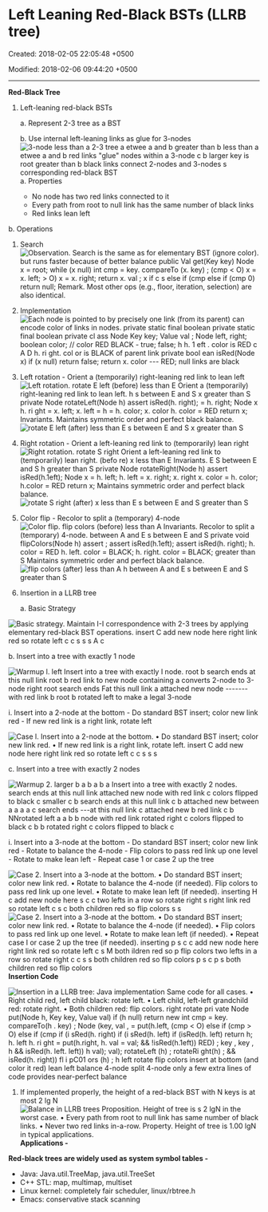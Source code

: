 # Left Leaning Red-Black BSTs (LLRB tree)

Created: 2018-02-05 22:05:48 +0500

Modified: 2018-02-06 09:44:20 +0500

---

**Red-Black Tree**

1.  Left-leaning red-black BSTs

    a.  Represent 2-3 tree as a BST

    b.  Use internal left-leaning links as glue for 3-nodes
![3-node less than a 2-3 tree a etwee a and b greater than b less than a etwee a and b red links "glue" nodes within a 3-node c b larger key is root greater than b black links connect 2-nodes and 3-nodes s corresponding red-black BST ](media/Left-Leaning-Red-Black-BSTs-(LLRB-tree)-image1.png)
a.  Properties
    -   No node has two red links connected to it
    -   Every path from root to null link has the same number of black links
    -   Red links lean left

b.  Operations
1.  Search
![Observation. Search is the same as for elementary BST (ignore color). but runs faster because of better balance public Val get(Key key) Node x = root; while (x null) int cmp = key. compareTo (x. key) ; (cmp < O) x = x. left; > O) x = x. right; return x. val ; x if c s else if (cmp else if (cmp 0) return null; Remark. Most other ops (e.g., floor, iteration, selection) are also identical. ](media/Left-Leaning-Red-Black-BSTs-(LLRB-tree)-image2.png)
2.  Implementation
![Each node is pointed to by precisely one link (from its parent) can encode color of links in nodes. private static final boolean private static final boolean private cl ass Node Key key; Value val ; Node left, right; boolean color; // color RED BLACK - true; false; h h. 1 eft . color is RED c A D h. ri ght. col or is BLACK of parent link private bool ean isRed(Node x) if (x null) return false; return x. color --- RED; null links are black ](media/Left-Leaning-Red-Black-BSTs-(LLRB-tree)-image3.png)
3.  Left rotation - Orient a (temporarily) right-leaning red link to lean left
![Left rotation. rotate E left (before) less than E Orient a (temporarily) right-leaning red link to lean left. h s between E and S x greater than S private Node rotateLeft(Node h) assert isRed(h. right); = h. right; Node x h. ri ght = x. left; x. left = h = h. color; x. color h. color = RED return x; Invariants. Maintains symmetric order and perfect black balance. ](media/Left-Leaning-Red-Black-BSTs-(LLRB-tree)-image4.png)
![rotate E left (after) less than E s between E and S x greater than S ](media/Left-Leaning-Red-Black-BSTs-(LLRB-tree)-image5.png)
4.  Right rotation - Orient a left-leaning red link to (temporarily) lean right
![Right rotation. rotate S right Orient a left-leaning red link to (temporarily) lean right. (befo re) x less than E Invariants. E S between E and S h greater than S private Node rotateRight(Node h) assert isRed(h.1eft); Node x = h. left; h. left = x. right; x. right x. color = h. color; h.color = RED return x; Maintains symmetric order and perfect black balance. ](media/Left-Leaning-Red-Black-BSTs-(LLRB-tree)-image6.png)
![rotate S right (after) x less than E s between E and S greater than S ](media/Left-Leaning-Red-Black-BSTs-(LLRB-tree)-image7.png)
5.  Color flip - Recolor to split a (temporary) 4-node
![Color flip. flip colors (before) less than A Invariants. Recolor to split a (temporary) 4-node. between A and E s between E and S private void flipCoIors(Node h) assert ; assert isRed(h.1eft); assert isRed(h. right); h. color = RED h. left. color = BLACK; h. right. color = BLACK; greater than S Maintains symmetric order and perfect black balance. ](media/Left-Leaning-Red-Black-BSTs-(LLRB-tree)-image8.png)
![flip colors (after) less than A h between A and E s between E and S greater than S ](media/Left-Leaning-Red-Black-BSTs-(LLRB-tree)-image9.png)
6.  Insertion in a LLRB tree

    a.  Basic Strategy

![Basic strategy. Maintain I-I correspondence with 2-3 trees by applying elementary red-black BST operations. insert C add new node here right link red so rotate left c c s s s A c ](media/Left-Leaning-Red-Black-BSTs-(LLRB-tree)-image10.png)

b.  Insert into a tree with exactly 1 node

![Warmup l. left Insert into a tree with exactly I node. root b search ends at this null link root b red link to new node containing a converts 2-node to 3-node right root search ends Fat this null link a attached new node -------with red link b root b rotated left to make a legal 3-node ](media/Left-Leaning-Red-Black-BSTs-(LLRB-tree)-image11.png)

i.  Insert into a 2-node at the bottom
    -   Do standard BST insert; color new link red
    -   If new red link is a right link, rotate left

![Case l. Insert into a 2-node at the bottom. • Do standard BST insert; color new link red. • If new red link is a right link, rotate left. insert C add new node here right link red so rotate left c c s s s ](media/Left-Leaning-Red-Black-BSTs-(LLRB-tree)-image12.png)

c.  Insert into a tree with exactly 2 nodes

![Warmup 2. larger b a b a b a Insert into a tree with exactly 2 nodes. search ends at this null link attached new node with red link c colors flipped to black c smaller c b search ends at this null link c b attached new between a a a a c search ends ---at this null link c attached new b red link c b NNrotated left a a b b node with red link rotated right c colors flipped to black c b b rotated right c colors flipped to black c ](media/Left-Leaning-Red-Black-BSTs-(LLRB-tree)-image13.png)

i.  Insert into a 3-node at the bottom
    -   Do standard BST insert; color new link red
    -   Rotate to balance the 4-node
    -   Flip colors to pass red link up one level
    -   Rotate to make lean left
    -   Repeat case 1 or case 2 up the tree

![Case 2. Insert into a 3-node at the bottom. • Do standard BST insert; color new link red. • Rotate to balance the 4-node (if needed). Flip colors to pass red link up one level. • Rotate to make lean left (if needed). inserting H c add new node here s c c two lefts in a row so rotate right s right link red so rotate left c s c both children red so flip colors s s ](media/Left-Leaning-Red-Black-BSTs-(LLRB-tree)-image14.png)
![Case 2. Insert into a 3-node at the bottom. • Do standard BST insert; color new link red. • Rotate to balance the 4-node (if needed). • Flip colors to pass red link up one level. • Rotate to make lean left (if needed). • Repeat case I or case 2 up the tree (if needed). inserting p s c c add new node here right link red so rotate left c s M both ildren red so p flip colors two lefts in a row so rotate right c c s s both children red so flip colors p s c p s both children red so flip colors ](media/Left-Leaning-Red-Black-BSTs-(LLRB-tree)-image15.png)
**Insertion Code**

![Insertion in a LLRB tree: Java implementation Same code for all cases. • Right child red, left child black: rotate left. • Left child, left-left grandchild red: rotate right. • Both children red: flip colors. right rotate pri vate Node put(Node h, Key key, Value val) if (h null) return new int cmp = key. compareTo(h . key) ; Node (key, val , = put(h.left, (cmp < O) else if (cmp > O) else if (cmp if (i sRed(h. right) if (i sRed(h. left) if (isRed(h. left) return h; h. left h. ri ght = put(h.right, h. val = val; && !isRed(h.1eft)) RED) ; key , key , h && isRed(h. left. left)) h val); val); rotateLeft (h) ; rotateRi ght(h) ; && isRed(h. right)) fl i pC01 ors (h) ; h left rotate flip colors insert at bottom (and color it red) lean left balance 4-node split 4-node only a few extra lines of code provides near-perfect balance ](media/Left-Leaning-Red-Black-BSTs-(LLRB-tree)-image16.png)
1.  If implemented properly, the height of a red-black BST with N keys is at most 2 lg N
![Balance in LLRB trees Proposition. Height of tree is s 2 lgN in the worst case. • Every path from root to null link has same number of black links. • Never two red links in-a-row. Property. Height of tree is 1.00 lgN in typical applications. ](media/Left-Leaning-Red-Black-BSTs-(LLRB-tree)-image17.png)
**Applications -**

**Red-black trees are widely used as system symbol tables -**
-   Java: Java.util.TreeMap, java.util.TreeSet
-   C++ STL: map, multimap, multiset
-   Linux kernel: completely fair scheduler, linux/rbtree.h
-   Emacs: conservative stack scanning

